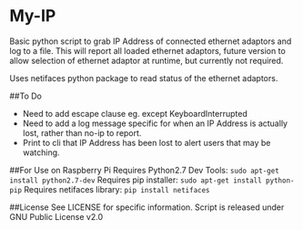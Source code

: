 # My-IP
Basic python script to grab IP Address of connected ethernet adaptors and log to a file. This will report all loaded ethernet adaptors, future version to allow selection of ethernet adaptor at runtime, but currently not required.

Uses netifaces python package to read status of the ethernet adaptors.

##To Do
* Need to add escape clause eg. except KeyboardInterrupted
* Need to add a log message specific for when an IP Address is actually lost, rather than no-ip to report.
* Print to cli that IP Address has been lost to alert users that may be watching.

##For Use on Raspberry Pi
Requires Python2.7 Dev Tools: `sudo apt-get install python2.7-dev`
Requires pip installer: `sudo apt-get install python-pip`
Requires netifaces library: `pip install netifaces`

##License
See LICENSE for specific information. Script is released under GNU Public License v2.0
